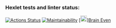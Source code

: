 ### Hexlet tests and linter status:
[![Actions Status](https://github.com/HaimOzer/frontend-project-44/actions/workflows/hexlet-check.yml/badge.svg)](https://github.com/HaimOzer/frontend-project-44/actions)
[![Maintainability](https://api.codeclimate.com/v1/badges/d8826f029a7aba439b5a/maintainability)](https://codeclimate.com/github/HaimOzer/frontend-project-44/maintainability)
[<a href="https://asciinema.org/a/cQ40iHZ0CHIqGCv4e8TAsnPB9"><img src="https://asciinema.org/images/logo-red-949d10005bb389d1ae900a13b5ac53d7.svg?vsn=d" width="20" height="20"></a>][Brain Even](https://asciinema.org/a/cQ40iHZ0CHIqGCv4e8TAsnPB9)
